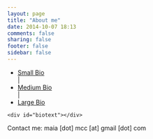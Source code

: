 ```yaml
---
layout: page
title: "About me"
date: 2014-10-07 18:13
comments: false
sharing: false
footer: false
sidebar: false
---
```

<script type="text/javascript">
    window.bios = {
        small: "<p>Maia lives in NYC and makes things on computers and on the internet (mostly in Python, but sometimes in other languages too). When she’s not making things on computers, she’s usually singing or dancing.</p>",
        med: "<p>Born and raised in New York City, Maia graduated from Williams College in 2014 with a B.A. in music. From there, she went to <a href='//www.hackerschool.com/'>Hacker School</a> in NYC, a 3-month self-directed programmers’ retreat, where she taught herself Python and pursued a handful of personal projects, including including an <a href='//github.com/maiamcc/goob'>imitation git</a>, a(n abandoned) <a href='//github.com/maiamcc/markovgen'>part-of-speech-based Markov generator</a>, a <a href='//github.com/maiamcc/contradb'Django database of dance choreographies</a>, and a <a href='//github.com/maiamcc/punbot'>pun bot for the chat client Zulip</a>. Her strongest language is Python, and she has experience with Django, Javascript/JQuery, and HTML/CSS. Outside of programming, her interests include singing, dancing, and good food.</p>",
        large: "<p>Maia first started programming in an Intro CS class her senior year at Williams College, and got really excited about programming later that year, when she participated in the Williams College Game Jam (for which she made <a href='/projects/gravity/play.html'>Gravity</a>). After graduating from Williams in 2014 with a B.A. in music, she went to <a href='//www.hackerschool.com/'>Hacker School</a> in NYC, a 3-month self-directed programmers’ retreat. There she taught herself Python and hacked on various things, including an <a href='//github.com/maiamcc/goob'>imitation git</a>, a(n abandoned) <a href='//github.com/maiamcc/markovgen'>part-of-speech-based Markov generator</a>, a <a href='//github.com/maiamcc/contradb'>Django database of dance choreographies</a>, and a <a href='//github.com/maiamcc/punbot'>pun bot for the chat client Zulip</a></p><p>Now done with Hacker School, Maia is excited to explore the wide world of programming. Her strongest language is Python, and she has experience with Django, Javascript/JQuery, and HTML/CSS. She is particularly interested in music, feminism/activism/social justice, education, and good food, but is generally psyched to get her hands dirty with interesting problems.</p><p>When not programming, Maia can usually be found singing, conducting, composing, dancing, cooking, or eating. She was born and raised in Manhattan, where she is currently based.</p>",
    };
</script>

<script type="text/javascript" language="javascript" class="init">
  $(document).ready(function() {
    processURLHash()
  } );

  window.onhashchange = function() {
    processURLHash()
  };

  function processURLHash(){
    curHash = location.hash.slice(1);
    if (curHash == ""){
      loadBio("med")
    }
    else {
      loadBio(curHash)
    }
  }

  function loadBio(bioName){
    $('#biotext').html("") // clear
    $('#biotext').html(window.bios[bioName]) // populate
    selectOne(bioName) // highlight link as selected
  }

  function selectOne(bioName){
    $('ul li').removeClass("selected") // de-select all
    $('#'+bioName).toggleClass("selected") // select given bio
  }

</script>

<div id="biocontainer">
    <ul>
        <li id="small">
            <a href="#small" onclick="loadBio(this.hash.slice(1))">Small Bio</a>
        </li>
        <div class="spacer">
            |
        </div>
        <li id="med">
            <a href="#med" onclick="loadBio(this.hash.slice(1))">Medium Bio</a>
        </li>
        <div class="spacer">
            |
        </div>
        <li id="large">
            <a href="#large" onclick="loadBio(this.hash.slice(1))">Large Bio</a>
        </li>
    </ul>

    <div id="biotext"></div>
</div>

<p>Contact me: maia [dot] mcc [at] gmail [dot] com</p>